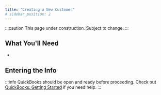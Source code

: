 ```yaml
---
title: "Creating a New Customer"
# sidebar_position: 2
---
```


:::caution
This page under construction. Subject to change.
:::

## What You'll Need

-

## Entering the Info

:::info
QuickBooks should be open and ready before proceeding. Check out [QuickBooks: Getting Started](qb-getting-started.md) if you need help.
:::
